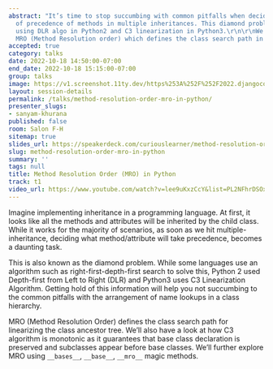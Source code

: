 ```yaml
---
abstract: "It’s time to stop succumbing with common pitfalls when deciding the order
  of precedence of methods in multiple inheritances. This diamond problem is solved
  using DLR algo in Python2 and C3 linearization in Python3.\r\n\r\nWe’ll learn about
  MRO (Method Resolution order) which defines the class search path in Python."
accepted: true
category: talks
date: 2022-10-18 14:50:00-07:00
end_date: 2022-10-18 15:15:00-07:00
group: talks
image: https://v1.screenshot.11ty.dev/https%253A%252F%252F2022.djangocon.us%252Fpresenters%252Fsanyam-khurana%252F/opengraph/
layout: session-details
permalink: /talks/method-resolution-order-mro-in-python/
presenter_slugs:
- sanyam-khurana
published: false
room: Salon F-H
sitemap: true
slides_url: https://speakerdeck.com/curiouslearner/method-resolution-order-in-python
slug: method-resolution-order-mro-in-python
summary: ''
tags: null
title: Method Resolution Order (MRO) in Python
track: t1
video_url: https://www.youtube.com/watch?v=lee9uKxzCcY&list=PL2NFhrDSOxgUoF-4F2MdAFvOK1wOrNdqB
---
```


Imagine implementing inheritance in a programming language. At first, it looks like all the methods and attributes will be inherited by the child class. While it works for the majority of scenarios, as soon as we hit multiple-inheritance, deciding what method/attribute will take precedence, becomes a  daunting task.

This is also known as the diamond problem. While some languages use an algorithm such as right-first-depth-first search to solve this, Python 2 used Depth-first from Left to Right (DLR) and Python3 uses C3 Linearization Algorithm. Getting hold of this information will help you not succumbing to the common pitfalls with the arrangement of name lookups in a class hierarchy.

MRO (Method Resolution Order) defines the class search path for linearizing the class ancestor tree. We’ll also have a look at how C3 algorithm is monotonic as it guarantees that base class declaration is preserved and subclasses appear before base classes. We’ll further explore MRO using `__bases__`, `__base__`, `__mro__` magic methods.
